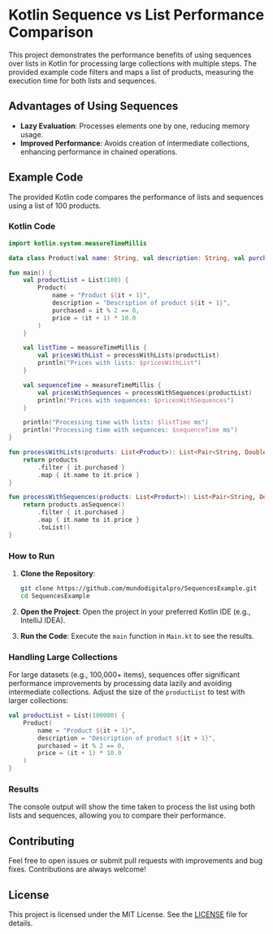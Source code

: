 
# Kotlin Sequence vs List Performance Comparison

This project demonstrates the performance benefits of using sequences over lists in Kotlin for processing large collections with multiple steps. The provided example code filters and maps a list of products, measuring the execution time for both lists and sequences.

## Advantages of Using Sequences

- **Lazy Evaluation**: Processes elements one by one, reducing memory usage.
- **Improved Performance**: Avoids creation of intermediate collections, enhancing performance in chained operations.

## Example Code

The provided Kotlin code compares the performance of lists and sequences using a list of 100 products.

### Kotlin Code

```kotlin
import kotlin.system.measureTimeMillis

data class Product(val name: String, val description: String, val purchased: Boolean, val price: Double)

fun main() {
    val productList = List(100) {
        Product(
            name = "Product ${it + 1}",
            description = "Description of product ${it + 1}",
            purchased = it % 2 == 0,
            price = (it + 1) * 10.0
        )
    }

    val listTime = measureTimeMillis {
        val pricesWithList = processWithLists(productList)
        println("Prices with lists: $pricesWithList")
    }

    val sequenceTime = measureTimeMillis {
        val pricesWithSequences = processWithSequences(productList)
        println("Prices with sequences: $pricesWithSequences")
    }

    println("Processing time with lists: $listTime ms")
    println("Processing time with sequences: $sequenceTime ms")
}

fun processWithLists(products: List<Product>): List<Pair<String, Double>> {
    return products
        .filter { it.purchased }
        .map { it.name to it.price }
}

fun processWithSequences(products: List<Product>): List<Pair<String, Double>> {
    return products.asSequence()
        .filter { it.purchased }
        .map { it.name to it.price }
        .toList()
}
```

### How to Run

1. **Clone the Repository**:
    ```sh
    git clone https://github.com/mundodigitalpro/SequencesExample.git
    cd SequencesExample
    ```

2. **Open the Project**: Open the project in your preferred Kotlin IDE (e.g., IntelliJ IDEA).

3. **Run the Code**: Execute the `main` function in `Main.kt` to see the results.

### Handling Large Collections

For large datasets (e.g., 100,000+ items), sequences offer significant performance improvements by processing data lazily and avoiding intermediate collections. Adjust the size of the `productList` to test with larger collections:

```kotlin
val productList = List(100000) {
    Product(
        name = "Product ${it + 1}",
        description = "Description of product ${it + 1}",
        purchased = it % 2 == 0,
        price = (it + 1) * 10.0
    )
}
```

### Results

The console output will show the time taken to process the list using both lists and sequences, allowing you to compare their performance.

## Contributing

Feel free to open issues or submit pull requests with improvements and bug fixes. Contributions are always welcome!

## License

This project is licensed under the MIT License. See the [LICENSE](LICENSE) file for details.
